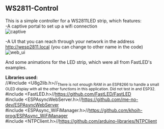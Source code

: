 <h2>WS2811-Control</h2>

This is a simple controller for a WS2811LED strip, which features:<br>
-A captive portal to set up a wifi connection<br> 
![captive](https://user-images.githubusercontent.com/18562403/144536800-d81c5d98-b185-4fd4-8ce7-1eb246ea7248.JPG)<br>

-A UI that you can reach through your network in the address http://wesp2811.local (you can change to other name in the code)<br>
![web_ui](https://user-images.githubusercontent.com/18562403/144534986-3f279588-1085-4e45-aa01-7f3fa575b4d6.JPG)<br>

And some animations for the LED strip, which were all from FastLED's examples.

**Libraries used:**<br>
//#include <U8g2lib.h>//<sub>There is not enough RAM in an ESP8266 to handle a small OLED display with all the other functions in this application. Did not test in and ESP32.</sub><br>
#include <FastLED.h>//https://github.com/FastLED/FastLED<br>
#include <ESPAsyncWebServer.h>//https://github.com/me-no-dev/ESPAsyncWebServer<br>
#include <ESPAsync_WiFiManager.h>//https://github.com/khoih-prog/ESPAsync_WiFiManager<br>
#include <NTPClient.h>//https://github.com/arduino-libraries/NTPClient<br>
